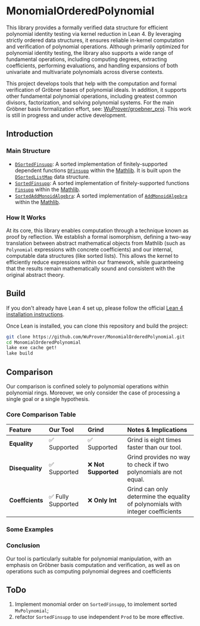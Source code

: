 # MonomialOrderedPolynomial
This library provides a formally verified data structure for efficient polynomial identity testing via kernel reduction in Lean 4. By leveraging strictly ordered data structures, it ensures reliable in-kernel computation and verification of polynomial operations. Although primarily optimized for polynomial identity testing, the library also supports a wide range of fundamental operations, including computing degrees, extracting coefficients, performing evaluations, and handling expansions of both univariate and multivariate polynomials across diverse contexts.

This project develops tools that help with the computation and formal verification of Gröbner bases of polynomial ideals. In addition, it supports other fundamental polynomial operations, including greatest common divisors, factorization, and solving polynomial systems. For the main Gröbner basis formalization effort, see: [WuProver/groebner_proj](https://github.com/WuProver/groebner_proj). This work is still in progress and under active development.

## Introduction

### Main Structure
- [`DSortedFinsupp`](https://github.com/WuProver/SortedPolynomial/blob/master/LeanSortedFinsupp/DSortedFinsupp.lean): A sorted implementation of finitely-supported dependent functions [`DFinsupp`](https://leanprover-community.github.io/mathlib4_docs/Mathlib/Data/DFinsupp/Defs.html#DFinsupp) within the [Mathlib](https://github.com/leanprover-community/mathlib4). It is built upon the [`DSortedListMap`](https://github.com/WuProver/SortedPolynomial/blob/master/LeanSortedFinsupp/DSortedListMap.lean) data structure.
- [`SortedFinsupp`](https://github.com/WuProver/SortedPolynomial/blob/master/LeanSortedFinsupp/SortedFinsupp.lean): A sorted implementation of finitely-supported functions [`Finsupp`](leanprover-community.github.io/mathlib4_docs/find/?pattern=Finsupp#doc) within the [Mathlib](https://github.com/leanprover-community/mathlib4).
- [`SortedAddMonoidAlgebra`](https://github.com/WuProver/SortedPolynomial/blob/master/LeanSortedFinsupp/SortedAddMonoidAlgebra.lean): A sorted implementation of [`AddMonoidAlgebra`](https://leanprover-community.github.io/mathlib4_docs/search.html?q=AddMonoidAlgebra) within the [Mathlib](https://github.com/leanprover-community/mathlib4).

### How It Works
At its core, this library enables computation through a technique known as proof by reflection. We establish a formal isomorphism, defining a two-way translation between abstract mathematical objects from Mathlib (such as `Polynomial` expressions with concrete coefficients) and our internal, computable data structures (like sorted lists). This allows the kernel to efficiently reduce expressions within our framework, while guaranteeing that the results remain mathematically sound and consistent with the original abstract theory.

## Build
If you don't already have Lean 4 set up, please follow the official [Lean 4 installation instructions](https://leanprover-community.github.io/get_started.html).

Once Lean is installed, you can clone this repository and build the project:
```bash
git clone https://github.com/WuProver/MonomialOrderedPolynomial.git
cd MonomialOrderedPolynomial
lake exe cache get!
lake build
```

## Comparison
Our comparison is confined solely to polynomial operations within polynomial rings. Moreover, we only consider the case of processing a single goal or a single hypothesis.

### Core Comparison Table

| Feature | Our Tool | Grind | Notes & Implications |
| :--- | :--- | :--- | :--- |
| **Equality** | ✅ Supported | ✅ Supported | Grind is eight times faster than our tool. |
| **Disequality** | ✅ Supported | ❌ **Not Supported** | Grind provides no way to check if two polynomials are not equal. |
| **Coeffcients** | ✅ Fully Supported | ❌ **Only Int** | Grind can only determine the equality of polynomials with integer coefficients |

### Some Examples


### Conclusion
Our tool is particularly suitable for polynomial manipulation, with an emphasis on Gröbner basis computation and verification, as well as on operations such as computing polynomial degrees and coefficients

## ToDo
1. Implement monomial order on `SortedFinsupp`, to imolement sorted `MvPolynomial`;
2. refactor `SortedFinsupp` to use independent `Prod` to be more effective.
